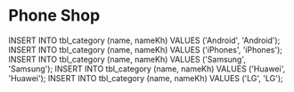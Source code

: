 # Phone Shop


INSERT INTO tbl_category (name, nameKh) VALUES ('Android', 'Android');
INSERT INTO tbl_category (name, nameKh) VALUES ('iPhones', 'iPhones');
INSERT INTO tbl_category (name, nameKh) VALUES ('Samsung', 'Samsung');
INSERT INTO tbl_category (name, nameKh) VALUES ('Huawei', 'Huawei');
INSERT INTO tbl_category (name, nameKh) VALUES ('LG', 'LG');

